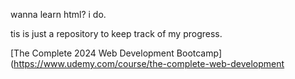 wanna learn html? 
i do. 

tis is just a repository to keep track of my progress.

[The Complete 2024 Web Development Bootcamp] (https://www.udemy.com/course/the-complete-web-development
